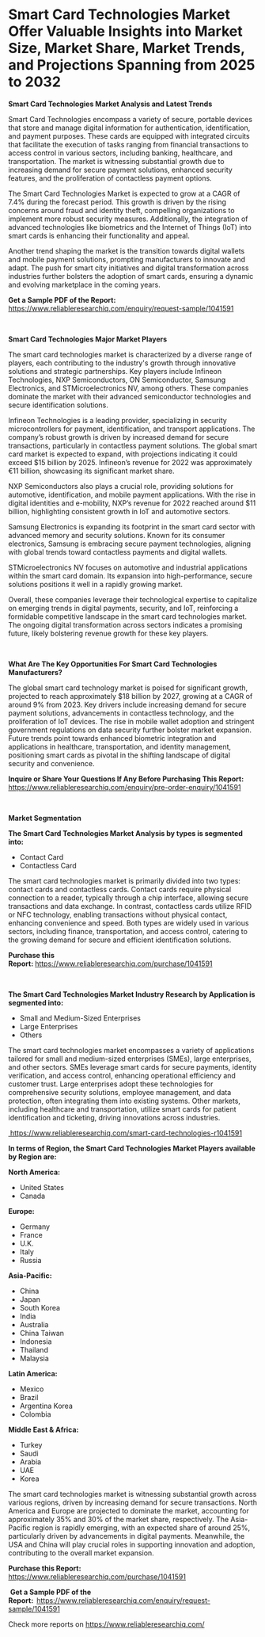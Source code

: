 <p><h1>Smart Card Technologies Market Offer Valuable Insights into Market Size, Market Share, Market Trends, and Projections Spanning from 2025 to 2032</h1></p><p><strong>Smart Card Technologies Market Analysis and Latest Trends</strong></p>
<p><p>Smart Card Technologies encompass a variety of secure, portable devices that store and manage digital information for authentication, identification, and payment purposes. These cards are equipped with integrated circuits that facilitate the execution of tasks ranging from financial transactions to access control in various sectors, including banking, healthcare, and transportation. The market is witnessing substantial growth due to increasing demand for secure payment solutions, enhanced security features, and the proliferation of contactless payment options.</p><p>The Smart Card Technologies Market is expected to grow at a CAGR of 7.4% during the forecast period. This growth is driven by the rising concerns around fraud and identity theft, compelling organizations to implement more robust security measures. Additionally, the integration of advanced technologies like biometrics and the Internet of Things (IoT) into smart cards is enhancing their functionality and appeal.</p><p>Another trend shaping the market is the transition towards digital wallets and mobile payment solutions, prompting manufacturers to innovate and adapt. The push for smart city initiatives and digital transformation across industries further bolsters the adoption of smart cards, ensuring a dynamic and evolving marketplace in the coming years.</p></p>
<p><strong>Get a Sample PDF of the Report:&nbsp;</strong> <a href="https://www.reliableresearchiq.com/enquiry/request-sample/1041591?utm_campaign=3180&utm_medium=2&utm_source=Github&utm_content=ia&utm_term=06042025&utm_id=smart-card-technologies">https://www.reliableresearchiq.com/enquiry/request-sample/1041591</a></p>
<p>&nbsp;</p>
<p><strong>Smart Card Technologies Major Market Players</strong></p>
<p><p>The smart card technologies market is characterized by a diverse range of players, each contributing to the industry's growth through innovative solutions and strategic partnerships. Key players include Infineon Technologies, NXP Semiconductors, ON Semiconductor, Samsung Electronics, and STMicroelectronics NV, among others. These companies dominate the market with their advanced semiconductor technologies and secure identification solutions.</p><p>Infineon Technologies is a leading provider, specializing in security microcontrollers for payment, identification, and transport applications. The company’s robust growth is driven by increased demand for secure transactions, particularly in contactless payment solutions. The global smart card market is expected to expand, with projections indicating it could exceed $15 billion by 2025. Infineon’s revenue for 2022 was approximately €11 billion, showcasing its significant market share.</p><p>NXP Semiconductors also plays a crucial role, providing solutions for automotive, identification, and mobile payment applications. With the rise in digital identities and e-mobility, NXP’s revenue for 2022 reached around $11 billion, highlighting consistent growth in IoT and automotive sectors.</p><p>Samsung Electronics is expanding its footprint in the smart card sector with advanced memory and security solutions. Known for its consumer electronics, Samsung is embracing secure payment technologies, aligning with global trends toward contactless payments and digital wallets.</p><p>STMicroelectronics NV focuses on automotive and industrial applications within the smart card domain. Its expansion into high-performance, secure solutions positions it well in a rapidly growing market.</p><p>Overall, these companies leverage their technological expertise to capitalize on emerging trends in digital payments, security, and IoT, reinforcing a formidable competitive landscape in the smart card technologies market. The ongoing digital transformation across sectors indicates a promising future, likely bolstering revenue growth for these key players.</p></p>
<p>&nbsp;</p>
<p><strong>What Are The Key Opportunities For Smart Card Technologies Manufacturers?</strong></p>
<p><p>The global smart card technology market is poised for significant growth, projected to reach approximately $18 billion by 2027, growing at a CAGR of around 9% from 2023. Key drivers include increasing demand for secure payment solutions, advancements in contactless technology, and the proliferation of IoT devices. The rise in mobile wallet adoption and stringent government regulations on data security further bolster market expansion. Future trends point towards enhanced biometric integration and applications in healthcare, transportation, and identity management, positioning smart cards as pivotal in the shifting landscape of digital security and convenience.</p></p>
<p><strong>Inquire or Share Your Questions If Any Before Purchasing This Report:</strong> <a href="https://www.reliableresearchiq.com/enquiry/pre-order-enquiry/1041591?utm_campaign=3180&utm_medium=2&utm_source=Github&utm_content=ia&utm_term=06042025&utm_id=smart-card-technologies">https://www.reliableresearchiq.com/enquiry/pre-order-enquiry/1041591</a></p>
<p>&nbsp;</p>
<p><strong>Market Segmentation</strong></p>
<p><strong>The Smart Card Technologies Market Analysis by types is segmented into:</strong></p>
<p><ul><li>Contact Card</li><li>Contactless Card</li></ul></p>
<p><p>The smart card technologies market is primarily divided into two types: contact cards and contactless cards. Contact cards require physical connection to a reader, typically through a chip interface, allowing secure transactions and data exchange. In contrast, contactless cards utilize RFID or NFC technology, enabling transactions without physical contact, enhancing convenience and speed. Both types are widely used in various sectors, including finance, transportation, and access control, catering to the growing demand for secure and efficient identification solutions.</p></p>
<p><strong>Purchase this Report:&nbsp;</strong><a href="https://www.reliableresearchiq.com/purchase/1041591?utm_campaign=3180&utm_medium=2&utm_source=Github&utm_content=ia&utm_term=06042025&utm_id=smart-card-technologies">https://www.reliableresearchiq.com/purchase/1041591</a></p>
<p>&nbsp;</p>
<p><strong>The Smart Card Technologies Market Industry Research by Application is segmented into:</strong></p>
<p><ul><li>Small and Medium-Sized Enterprises</li><li>Large Enterprises</li><li>Others</li></ul></p>
<p><p>The smart card technologies market encompasses a variety of applications tailored for small and medium-sized enterprises (SMEs), large enterprises, and other sectors. SMEs leverage smart cards for secure payments, identity verification, and access control, enhancing operational efficiency and customer trust. Large enterprises adopt these technologies for comprehensive security solutions, employee management, and data protection, often integrating them into existing systems. Other markets, including healthcare and transportation, utilize smart cards for patient identification and ticketing, driving innovations across industries.</p></p>
<p><a href="https://www.reliableresearchiq.com/smart-card-technologies-r1041591?utm_campaign=3180&utm_medium=2&utm_source=Github&utm_content=ia&utm_term=06042025&utm_id=smart-card-technologies">&nbsp;https://www.reliableresearchiq.com/smart-card-technologies-r1041591</a></p>
<p><strong>In terms of Region, the Smart Card Technologies Market Players available by Region are:</strong></p>
<p>
    <p> <strong> North America: </strong>
        <ul>
            <li>United States</li>
            <li>Canada</li>
        </ul>
        </p> 
    <p> <strong> Europe: </strong>
        <ul>
            <li>Germany</li>
            <li>France</li>
            <li>U.K.</li>
            <li>Italy</li>
            <li>Russia</li>
        </ul>
        </p> 
    <p> <strong> Asia-Pacific: </strong>
        <ul>
            <li>China</li>
            <li>Japan</li>
            <li>South Korea</li>
            <li>India</li>
            <li>Australia</li>
            <li>China Taiwan</li>
            <li>Indonesia</li>
            <li>Thailand</li>
            <li>Malaysia</li>
        </ul>
        </p> 
    <p> <strong> Latin America: </strong>
        <ul>
            <li>Mexico</li>
            <li>Brazil</li>
            <li>Argentina Korea</li>
            <li>Colombia</li>
        </ul>
        </p> 
    <p> <strong> Middle East & Africa: </strong>
        <ul>
            <li>Turkey</li>
            <li>Saudi</li>
            <li>Arabia</li>
            <li>UAE</li>
            <li>Korea</li>
        </ul>
    </p>
    </p>
<p><p>The smart card technologies market is witnessing substantial growth across various regions, driven by increasing demand for secure transactions. North America and Europe are projected to dominate the market, accounting for approximately 35% and 30% of the market share, respectively. The Asia-Pacific region is rapidly emerging, with an expected share of around 25%, particularly driven by advancements in digital payments. Meanwhile, the USA and China will play crucial roles in supporting innovation and adoption, contributing to the overall market expansion.</p></p>
<p><strong>Purchase this Report: </strong><a href="https://www.reliableresearchiq.com/purchase/1041591?utm_campaign=3180&utm_medium=2&utm_source=Github&utm_content=ia&utm_term=06042025&utm_id=smart-card-technologies">https://www.reliableresearchiq.com/purchase/1041591</a></p>
<p>&nbsp;<strong>Get a Sample PDF of the Report:&nbsp;&nbsp;</strong><a href="https://www.reliableresearchiq.com/enquiry/request-sample/1041591?utm_campaign=3180&utm_medium=2&utm_source=Github&utm_content=ia&utm_term=06042025&utm_id=smart-card-technologies">https://www.reliableresearchiq.com/enquiry/request-sample/1041591</a></p>
<p><strong></strong></p>
<p>Check more reports on <a href="https://www.reliableresearchiq.com/?utm_campaign=3180&utm_medium=2&utm_source=Github&utm_content=ia&utm_term=06042025&utm_id=smart-card-technologies">https://www.reliableresearchiq.com/</a></p>